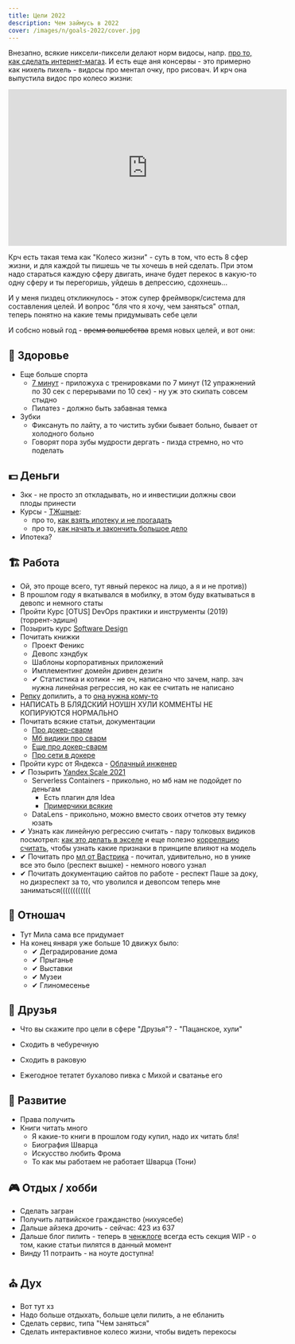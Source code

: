 ```yaml
---
title: Цели 2022
description: Чем займусь в 2022
cover: /images/n/goals-2022/cover.jpg
---
```


<div class="mendel-card">

Внезапно, всякие никсели-пиксели делают норм видосы, напр. [про то, как сделать интернет-магаз](https://www.youtube.com/watch?v=0Xtt_hCqhlw). 
И есть еще аня консервы - это примерно как нихель пихель - видосы про ментал очку, про рисовач. 
И крч она выпустила видос про колесо жизни:

<iframe width="560" height="315" src="https://www.youtube.com/embed/0V_DEr_2VMk" title="YouTube video player" frameborder="0" allow="accelerometer; autoplay; clipboard-write; encrypted-media; gyroscope; picture-in-picture" allowfullscreen></iframe>

Крч есть такая тема как "Колесо жизни" - суть в том, что есть 8 сфер жизни, и для каждой ты пишешь че ты хочешь в ней сделать. 
При этом надо стараться каждую сферу двигать, иначе будет перекос в какую-то одну сферу и ты перегоришь, уйдешь в депрессию, сдохнешь...

И у меня пиздец откликнулось - этож супер фреймворк/система для составления целей. И вопрос "бля что я хочу, чем заняться" отпал, теперь понятно на какие темы придумывать себе цели

И собсно новый год - ~~время волшебства~~ время новых целей, и вот они:

 </div>

<div class="mendel-card">

## 🏥 Здоровье

- Еще больше спорта
  - [7 минут](https://seven.app/) - приложуха с тренировками по 7 минут (12 упражнений по 30 сек с перерывами по 10 сек) - ну уж это скипать совсем стыдно   
  - Пилатез - должно быть забавная темка
- Зубки 
  - Фиксануть по лайту, а то чистить зубки бывает больно, бывает от холодного больно
  - Говорят пора зубы мудрости дергать - пизда стремно, но что поделать 

</div>

<div class="mendel-card">

## 💵 Деньги

- 3кк - не просто зп откладывать, но и инвестиции должны свои плоды принести
- Курсы - [ТЖшные](https://journal.tinkoff.ru/pro/):
  - про то, [как взять ипотеку и не прогадать](https://journal.tinkoff.ru/pro/zato-svoya/)
  - про то, [как начать и закончить большое дело](https://journal.tinkoff.ru/pro/proekt/)
- Ипотека?

</div>

<div class="mendel-card">

## 🏗 Работа 

- Ой, это проще всего, тут явный перекос на лицо, а я и не против))
- В прошлом году я вкатывался в мобилку, в этом буду вкатываться в девопс и немного статы
- Пройти Курс [OTUS] DevOps практики и инструменты (2019) (торрент-эдишн)
- Позырить курс [Software Design](https://www.youtube.com/playlist?list=PLaIsQH4uc08woJKRAA7mmjs9fU0jeKjjM)
- Почитать книжки
  - Проект Феникс
  - Девопс хэндбук
  - Шаблоны корпоративных приложений
  - Имплементинг домейн дривен дезигн
  - ✔ Статистика и котики - не оч, написано что зачем, напр. зач нужна линейная регрессия, но как ее считать не написано
- [Репку](https://github.com/potykion/repka) допилить, а то [она нужна кому-то](https://github.com/potykion/repka/issues/65)
- НАПИСАТЬ В БЛЯДСКИЙ НОУШН ХУЛИ КОММЕНТЫ НЕ КОПИРУЮТСЯ НОРМАЛЬНО
- Почитать всякие статьи, документации
  - [Про докер-сварм](https://docs.docker.com/get-started/orchestration/)
  - [Мб видики про сварм](https://www.youtube.com/watch?v=tSQf0erYOHs&list=PLpTASIMYgCp80c4YXgJDneAiGrAekOv4M)
  - [Еще про докер-сварм](https://dockerswarm.rocks/)
  - [Про сети в докере](https://docs.docker.com/network/)
- Пройти курс от Яндекса - [Облачный инженер](https://practicum.yandex.ru/ycloud/)
- ✔ Позырить [Yandex Scale 2021](https://scale.yandex.ru/) 
  - Serverless Containers - прикольно, но мб нам не подойдет по деньгам
      - Есть плагин для Idea 
      - [Примерчики всякие](https://github.com/yandex-cloud/examples)
  - DataLens - прикольно, можно вместо своих отчетов эту темку юзать
- ✔ Узнать как линейную регрессию считать - пару толковых видиков посмотрел: [как это делать в экселе](https://www.youtube.com/watch?v=eQ5t4OZh-bU) и еще полезно [корреляцию считать](https://www.youtube.com/watch?v=r62mP6-td1c), чтобы узнать какие признаки в принципе влияют на модель
- ✔ Почитать про [мл от Вастрика](https://vas3k.ru/blog/machine_learning/) - почитал, удивительно, но в унике все это было (респект вышке) - немного нового узнал
- ✔ Почитать документацию сайтов по работе - респект Паше за доку, но дизреспект за то, что уволился и девопсом теперь мне заниматься((((((((((((

</div>

<div class="mendel-card">

## 💑 Отношач

- Тут Мила сама все придумает
- На конец января уже больше 10 движух было:
  - ✔ Деградирование дома
  - ✔ Прыганье
  - ✔ Выставки
  - ✔ Музеи
  - ✔ Глиномесенье

</div>

<div class="mendel-card">

## 🍻 Друзья

- Что вы скажите про цели в сфере "Друзья"? - "Пацанское, хули"

- Сходить в чебуречную
- Сходить в раковую
- Ежегодное тетатет бухалово пивка с Михой и сватанье его

</div>

<div class="mendel-card">

## 🚗 Развитие

- Права получить
- Книги читать много
  - Я какие-то книги в прошлом году купил, надо их читать бля!
  - Биография Шварца
  - Искусство любить Фрома
  - То как мы работаем не работает Шварца (Тони)

</div>

<div class="mendel-card">

## 🎮 Отдых / хобби

- Сделать загран
- Получить латвийское гражданство (нихуясебе)
- Дальше айзека дрочить - сейчас: 423 из 637
- Дальше блог пилить - теперь в [ченжлоге](/changelog) всегда есть секция WIP - о том, какие статьи пилятся в данный момент  
- Винду 11 потраить - на ноуте доступна! 

</div>

<div class="mendel-card">

## ⛪ Дух

- Вот тут хз
- Надо больше отдыхать, больше цели пилить, а не ебланить
- Сделать сервис, типа "Чем заняться"
- Сделать интерактивное колесо жизни, чтобы видеть перекосы

</div>
